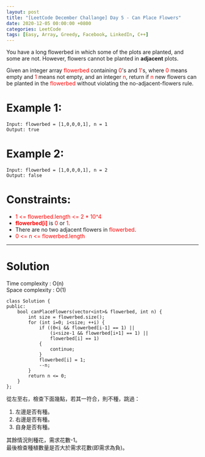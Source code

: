 ```yaml
---
layout: post
title: "[LeetCode December Challange] Day 5 - Can Place Flowers"
date: 2020-12-05 00:00:00 +0800
categories: LeetCode
tags: [Easy, Array, Greedy, Facebook, LinkedIn, C++]
---
```


You have a long flowerbed in which some of the plots are planted, and some are not. However, flowers cannot be planted in **adjacent** plots.

Given an integer array <font color="red">flowerbed</font> containing <font color="red">0</font>'s and <font color="red">1</font>'s, where <font color="red">0</font> means empty and <font color="red">1</font> means not empty, and an integer <font color="red">n</font>, return if <font color="red">n</font> new flowers can be planted in the <font color="red">flowerbed</font> without violating the no-adjacent-flowers rule.

# Example 1:

    Input: flowerbed = [1,0,0,0,1], n = 1
    Output: true

# Example 2:

    Input: flowerbed = [1,0,0,0,1], n = 2
    Output: false

# Constraints:

- <font color="red">1 <= flowerbed.length <= 2 \* 10^4</font>
- **<font color="red">flowerbed[i]</font>** is <font color="red">0</font> or <font color="red">1</font>.
- There are no two adjacent flowers in <font color="red">flowerbed</font>.
- <font color="red">0 <= n <= flowerbed.length</font>

---

# Solution

Time complexity : O(n)  
Space complexity : O(1)

    class Solution {
    public:
        bool canPlaceFlowers(vector<int>& flowerbed, int n) {
            int size = flowerbed.size();
            for (int i=0; i<size; ++i) {
                if ((0<i && flowerbed[i-1] == 1) ||
                    (i<size-1 && flowerbed[i+1] == 1) ||
                    flowerbed[i] == 1)
                {
                    continue;
                }
                flowerbed[i] = 1;
                --n;
            }
            return n <= 0;
        }
    };

從左至右，檢查下面幾點，若其一符合，則不種，跳過：

1. 左邊是否有種。
2. 右邊是否有種。
3. 自身是否有種。

其餘情況則種花，需求花數-1。  
最後檢查種植數量是否大於需求花數(即需求為負)。
